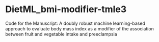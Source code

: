 # DietML_bmi-modifier-tmle3
Code for the Manuscript: A doubly robust machine learning-based approach to evaluate body mass index as a modifier of the association between fruit and vegetable intake and preeclampsia
